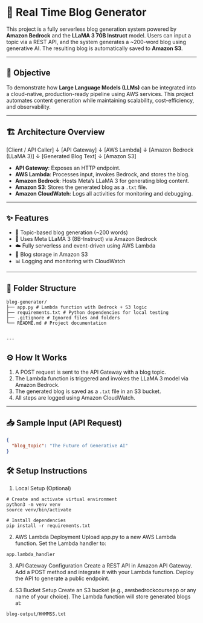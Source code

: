 # 📝 Real Time Blog Generator

This project is a fully serverless blog generation system powered by **Amazon Bedrock** and the **LLaMA 3 70B Instruct** model. Users can input a topic via a REST API, and the system generates a ~200-word blog using generative AI. The resulting blog is automatically saved to **Amazon S3**.

---

## 🎯 Objective

To demonstrate how **Large Language Models (LLMs)** can be integrated into a cloud-native, production-ready pipeline using AWS services. This project automates content generation while maintaining scalability, cost-efficiency, and observability.

---

## 🏗️ Architecture Overview

[Client / API Caller]
↓
[API Gateway]
↓
[AWS Lambda]
↓
[Amazon Bedrock (LLaMA 3)]
↓
[Generated Blog Text]
↓
[Amazon S3]


- **API Gateway**: Exposes an HTTP endpoint.
- **AWS Lambda**: Processes input, invokes Bedrock, and stores the blog.
- **Amazon Bedrock**: Hosts Meta’s LLaMA 3 for generating blog content.
- **Amazon S3**: Stores the generated blog as a `.txt` file.
- **Amazon CloudWatch**: Logs all activities for monitoring and debugging.

---

## ✨ Features

- 📝 Topic-based blog generation (~200 words)
- 🤖 Uses Meta LLaMA 3 (8B-Instruct) via Amazon Bedrock
- ☁️ Fully serverless and event-driven using AWS Lambda
- 📂 Blog storage in Amazon S3
- 📊 Logging and monitoring with CloudWatch

---

## 📁 Folder Structure

```
blog-generator/
├── app.py # Lambda function with Bedrock + S3 logic
├── requirements.txt # Python dependencies for local testing
├── .gitignore # Ignored files and folders
└── README.md # Project documentation


---
```

## ⚙️ How It Works

1. A POST request is sent to the API Gateway with a blog topic.
2. The Lambda function is triggered and invokes the LLaMA 3 model via Amazon Bedrock.
3. The generated blog is saved as a `.txt` file in an S3 bucket.
4. All steps are logged using Amazon CloudWatch.

---

## 📥 Sample Input (API Request)

```json
{
  "blog_topic": "The Future of Generative AI"
}

```

## 🛠️ Setup Instructions

1. Local Setup (Optional)

```
# Create and activate virtual environment
python3 -m venv venv
source venv/bin/activate

# Install dependencies
pip install -r requirements.txt

```

2. AWS Lambda Deployment
Upload app.py to a new AWS Lambda function.
Set the Lambda handler to:
```
app.lambda_handler

```

3. API Gateway Configuration
Create a REST API in Amazon API Gateway.
Add a POST method and integrate it with your Lambda function.
Deploy the API to generate a public endpoint.

4. S3 Bucket Setup
Create an S3 bucket (e.g., awsbedrockcoursepp or any name of your choice).
The Lambda function will store generated blogs at:

```
blog-output/HHMMSS.txt

```



